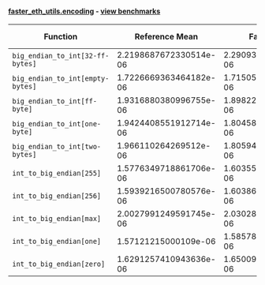 #### [faster_eth_utils.encoding](https://github.com/BobTheBuidler/faster-eth-utils/blob/project-urls/faster_eth_utils/encoding.py) - [view benchmarks](https://github.com/BobTheBuidler/faster-eth-utils/blob/project-urls/benchmarks/test_encoding_benchmarks.py)

| Function | Reference Mean | Faster Mean | % Change | Speedup (%) | x Faster | Faster |
|----------|---------------|-------------|----------|-------------|----------|--------|
| `big_endian_to_int[32-ff-bytes]` | 2.2198687672330514e-06 | 2.2909354901902997e-06 | -3.20% | -3.10% | 0.97x | ❌ |
| `big_endian_to_int[empty-bytes]` | 1.7226669363464182e-06 | 1.7150521750260051e-06 | 0.44% | 0.44% | 1.00x | ✅ |
| `big_endian_to_int[ff-byte]` | 1.9316880380996755e-06 | 1.898229141078304e-06 | 1.73% | 1.76% | 1.02x | ✅ |
| `big_endian_to_int[one-byte]` | 1.9424408551912714e-06 | 1.8045858371668753e-06 | 7.10% | 7.64% | 1.08x | ✅ |
| `big_endian_to_int[two-bytes]` | 1.966110264269512e-06 | 1.805946170775126e-06 | 8.15% | 8.87% | 1.09x | ✅ |
| `int_to_big_endian[255]` | 1.5776349718861706e-06 | 1.6035550864799228e-06 | -1.64% | -1.62% | 0.98x | ❌ |
| `int_to_big_endian[256]` | 1.5939216500780576e-06 | 1.6038604348281435e-06 | -0.62% | -0.62% | 0.99x | ❌ |
| `int_to_big_endian[max]` | 2.0027991249591745e-06 | 2.0302815328778656e-06 | -1.37% | -1.35% | 0.99x | ❌ |
| `int_to_big_endian[one]` | 1.57121215000109e-06 | 1.5857846670887414e-06 | -0.93% | -0.92% | 0.99x | ❌ |
| `int_to_big_endian[zero]` | 1.6291257410943636e-06 | 1.6500941708933679e-06 | -1.29% | -1.27% | 0.99x | ❌ |
